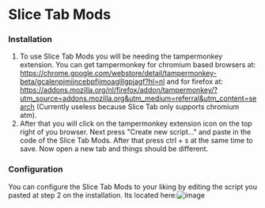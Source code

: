 # Slice Tab Mods

### Installation

1. To use Slice Tab Mods you will be needing the tampermonkey extension. You can get tampermonkey for chromium based browsers at: https://chrome.google.com/webstore/detail/tampermonkey-beta/gcalenpjmijncebpfijmoaglllgpjagf?hl=nl and for firefox at: https://addons.mozilla.org/nl/firefox/addon/tampermonkey/?utm_source=addons.mozilla.org&utm_medium=referral&utm_content=search (Currently useless because Slice Tab only supports chromium atm).
2. After that you will click on the tampermonkey extension icon on the top right of you browser. Next press "Create new script..." and paste in the code of the Slice Tab Mods. After that press ctrl + s at the same time to save. Now open a new tab and things should be different.

### Configuration
You can configure the Slice Tab Mods to your liking by editing the script you pasted at step 2 on the installation. Its located here:![image](https://user-images.githubusercontent.com/113535664/190193453-4768455a-49df-4a99-ba51-8bf6c83e415f.png)

